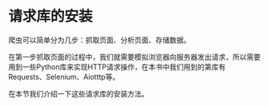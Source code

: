 # 请求库的安装

爬虫可以简单分为几步：抓取页面、分析页面、存储数据。

在第一步抓取页面的过程中，我们就需要模拟浏览器向服务器发出请求，所以需要用到一些Python库来实现HTTP请求操作，在本书中我们用到的第库有Requests、Selenium、Aiotttp等。

在本节我们介绍一下这些请求库的安装方法。